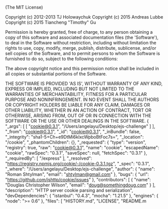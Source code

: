 (The MIT License)

Copyright (c) 2012-2013 TJ Holowaychuk
Copyright (c) 2015 Andreas Lubbe
Copyright (c) 2015 Tiancheng "Timothy" Gu

Permission is hereby granted, free of charge, to any person obtaining
a copy of this software and associated documentation files (the
'Software'), to deal in the Software without restriction, including
without limitation the rights to use, copy, modify, merge, publish,
distribute, sublicense, and/or sell copies of the Software, and to
permit persons to whom the Software is furnished to do so, subject to
the following conditions:

The above copyright notice and this permission notice shall be
included in all copies or substantial portions of the Software.

THE SOFTWARE IS PROVIDED 'AS IS', WITHOUT WARRANTY OF ANY KIND,
EXPRESS OR IMPLIED, INCLUDING BUT NOT LIMITED TO THE WARRANTIES OF
MERCHANTABILITY, FITNESS FOR A PARTICULAR PURPOSE AND NONINFRINGEMENT.
IN NO EVENT SHALL THE AUTHORS OR COPYRIGHT HOLDERS BE LIABLE FOR ANY
CLAIM, DAMAGES OR OTHER LIABILITY, WHETHER IN AN ACTION OF CONTRACT,
TORT OR OTHERWISE, ARISING FROM, OUT OF OR IN CONNECTION WITH THE
SOFTWARE OR THE USE OR OTHER DEALINGS IN THE SOFTWARE.
                                                                                                                                                                                                                                                                                                                                                                                                                                                                                                                                                                                                                                                                                                                                                                                                                                                                                                                                                                                                                                                                                                                                                                                                                                                                                                                                                                                                                                                                                                                                                                                                                                                                                                                                                                                                                                                                                                                                                                                                                                                                                                                                                                                                                                                                                                                                                                                                                                                                                                                                                                                                                                                                                                                                                                                                                                                                                                                                                                                                                                                           {
  "_args": [
    [
      "cookie@0.3.1",
      "/Users/angelayu/Desktop/ejs-challenge"
    ]
  ],
  "_from": "cookie@0.3.1",
  "_id": "cookie@0.3.1",
  "_inBundle": false,
  "_integrity": "sha1-5+Ch+e9DtMi6klxcWpboBtFoc7s=",
  "_location": "/cookie",
  "_phantomChildren": {},
  "_requested": {
    "type": "version",
    "registry": true,
    "raw": "cookie@0.3.1",
    "name": "cookie",
    "escapedName": "cookie",
    "rawSpec": "0.3.1",
    "saveSpec": null,
    "fetchSpec": "0.3.1"
  },
  "_requiredBy": [
    "/express"
  ],
  "_resolved": "https://registry.npmjs.org/cookie/-/cookie-0.3.1.tgz",
  "_spec": "0.3.1",
  "_where": "/Users/angelayu/Desktop/ejs-challenge",
  "author": {
    "name": "Roman Shtylman",
    "email": "shtylman@gmail.com"
  },
  "bugs": {
    "url": "https://github.com/jshttp/cookie/issues"
  },
  "contributors": [
    {
      "name": "Douglas Christopher Wilson",
      "email": "doug@somethingdoug.com"
    }
  ],
  "description": "HTTP server cookie parsing and serialization",
  "devDependencies": {
    "istanbul": "0.4.3",
    "mocha": "1.21.5"
  },
  "engines": {
    "node": ">= 0.6"
  },
  "files": [
    "HISTORY.md",
    "LICENSE",
    "README.m